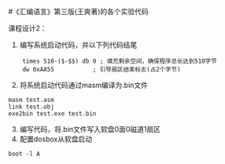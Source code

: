 #《汇编语言》第三版(王爽著)的各个实验代码

课程设计2：
1. 编写系统启动代码，并以下列代码结尾
```
    times 510-($-$$) db 0 ; 填充剩余空间，确保程序总长达到510字节
    dw 0xAA55           ; 引导扇区结束标志(占2个字节)
```
2. 将系统启动代码通过masm编译为.bin文件
```
masm test.asm
link test.obj
exe2bin test.exe test.bin
```
3. 编写代码，将.bin文件写入软盘0面0磁道1扇区
4. 配置dosbox从软盘启动
```
boot -l A
```